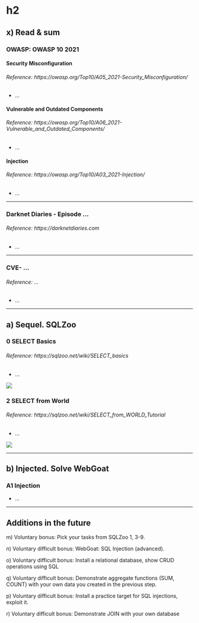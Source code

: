 <h1> h2 </h1>

<h2> x) Read & sum</h2>

<h3> 
OWASP: OWASP 10 2021
</h3>

<h4>
Security Misconfiguration
</h4>
<h6> Reference: https://owasp.org/Top10/A05_2021-Security_Misconfiguration/ </h6>

<p>
  
 - ...
</p>

<h4> 
Vulnerable and Outdated Components
</h4>
<h6> Reference: https://owasp.org/Top10/A06_2021-Vulnerable_and_Outdated_Components/ </h6>

<p>
  
 - ...
</p>

<h4> 
Injection
</h4>
<h6> Reference: https://owasp.org/Top10/A03_2021-Injection/ </h6>

<p>
  
 - ...
</p>

<hr>

<h3> 
Darknet Diaries - Episode ...
</h3>
<h6> Reference: https://darknetdiaries.com </h6>

<p>
  
 - ...
</p>

<hr>

<h3> 
CVE- ...
</h3>
<h6> Reference: ... </h6>

<p>
  
 - ...
</p>

<hr>

<h2> a) Sequel. SQLZoo </h2>

<p>
<h3> 0 SELECT Basics </h3>
<h6> Reference: https://sqlzoo.net/wiki/SELECT_basics </h6>

  - ...
</p>

![](images/...)

<h3> 2 SELECT from World </h3>
<h6> Reference: https://sqlzoo.net/wiki/SELECT_from_WORLD_Tutorial </h6>

  - ...
</p>

![](...)

<hr>

<h2> b) Injected. Solve WebGoat </h2>

<p>
<h3> A1 Injection </h3>

  - ...
</p>

<hr>

<h2> Additions in the future </h2>

m) Voluntary bonus: Pick your tasks from SQLZoo 1, 3-9.

n) Voluntary difficult bonus: WebGoat: SQL Injection (advanced).

o) Voluntary difficult bonus: Install a relational database, show CRUD operations using SQL

q) Voluntary difficult bonus: Demonstrate aggregate functions (SUM, COUNT) with your own data you created in the previous step.

p) Voluntary difficult bonus: Install a practice target for SQL injections, exploit it.

r) Voluntary difficult bonus: Demonstrate JOIN with your own database
